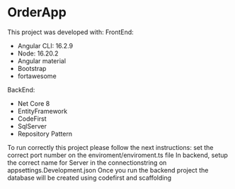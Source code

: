 # OrderApp
 
This project was developed with:
FrontEnd:
- Angular CLI: 16.2.9
- Node: 16.20.2 
- Angular material
- Bootstrap
- fortawesome

BackEnd:
- Net Core 8
- EntityFramework
- CodeFirst
- SqlServer
- Repository Pattern
 
To run correctly this project please follow the next instructions:
set the correct port number on the enviroment/enviroment.ts file
In backend, setup the correct name for Server in the connectionstring on appsettings.Development.json
Once you run the backend project the database will be created using codefirst and scaffolding
	
